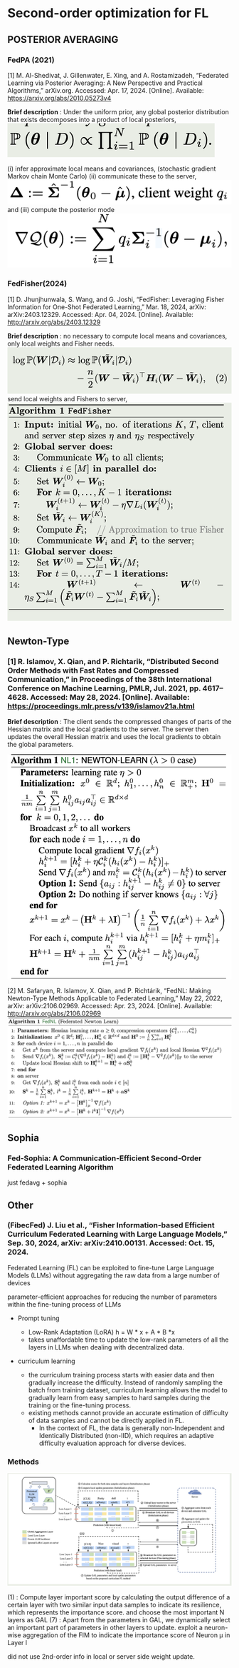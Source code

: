 # Second-order optimization for FL

## POSTERIOR AVERAGING

### FedPA (2021)

[1] M. Al-Shedivat, J. Gillenwater, E. Xing, and A. Rostamizadeh, “Federated Learning via Posterior Averaging: A New Perspective and Practical Algorithms,” arXiv.org. Accessed: Apr. 17, 2024. [Online]. Available: https://arxiv.org/abs/2010.05273v4

**Brief description** : Under the uniform prior, any global posterior distribution that exists decomposes into a product of local posteriors,
![p](../images/global_P.png)

(i) infer approximate local means and covariances, (stochastic gradient Markov chain Monte Carlo)
(ii) communicate these to the server, 
![client-> server](../images/p1.png)
and (iii) compute the posterior mode
![none](../images/p2.png)

### FedFisher(2024)

[1] D. Jhunjhunwala, S. Wang, and G. Joshi, “FedFisher: Leveraging Fisher Information for One-Shot Federated Learning,” Mar. 18, 2024, arXiv: arXiv:2403.12329. Accessed: Apr. 04, 2024. [Online]. Available: http://arxiv.org/abs/2403.12329

**Brief description** : no necessary to compute local means and covariances, only local weights and Fisher needs.
![log](../images/log_H.png)
send local weights and Fishers to server,
![fedfisher](../images/FedFisher.png)


## Newton-Type

### [1] R. Islamov, X. Qian, and P. Richtarik, “Distributed Second Order Methods with Fast Rates and Compressed Communication,” in Proceedings of the 38th International Conference on Machine Learning, PMLR, Jul. 2021, pp. 4617–4628. Accessed: May 28, 2024. [Online]. Available: https://proceedings.mlr.press/v139/islamov21a.html

**Brief description** : The client sends the compressed changes of parts of the Hessian matrix and the local gradients to the server. The server then updates the overall Hessian matrix and uses the local gradients to obtain the global parameters.

![nl](../images/Newton-learn.png)

[2] M. Safaryan, R. Islamov, X. Qian, and P. Richtárik, “FedNL: Making Newton-Type Methods Applicable to Federated Learning,” May 22, 2022, arXiv: arXiv:2106.02969. Accessed: Apr. 23, 2024. [Online]. Available: http://arxiv.org/abs/2106.02969
![nl](../images/fedNL.png)

## Sophia

### Fed-Sophia: A Communication-Efficient  Second-Order Federated Learning Algorithm

just fedavg + sophia

## Other

### (FibecFed) J. Liu et al., “Fisher Information-based Efficient Curriculum Federated Learning with Large Language Models,” Sep. 30, 2024, arXiv: arXiv:2410.00131. Accessed: Oct. 15, 2024.

Federated Learning (FL) can be exploited to fine-tune Large Language Models (LLMs) without aggregating the raw data from a large number of devices

parameter-efficient approaches for reducing the number of parameters within the fine-tuning process of LLMs

- Prompt tuning
  - Low-Rank Adaptation (LoRA)
  h = W * x +  A * B *x
  - takes unaffordable time to update the low-rank parameters of all the layers in LLMs when dealing with decentralized data.

- curriculum learning
  - the curriculum training process starts with easier data and then gradually increase the difficulty. Instead of randomly sampling the batch from training dataset, curriculum learning allows the model to gradually learn from easy samples to hard samples during the training or the fine-tuning process.
  - existing methods cannot provide an accurate estimation of difficulty of data samples and cannot be directly applied in FL.
    - In the context of FL, the data is generally non-Independent and Identically Distributed (non-IID), which requires an adaptive difficulty evaluation approach for diverse devices.

### Methods

![sys](../images/2nd-order-fl/FibecFed_sys.png)

(1) : Compute layer important score by calculating the output difference of a certain layer with two similar input data samples to indicate its resilience, which represents the importance score.
and choose the most important N layers as GAL
(7) : Apart from the parameters in GAL, we dynamically select an important part of parameters in other layers to update.
exploit a neuron-wise aggregation of the FIM to indicate the importance score of Neuron μ in Layer l

did not use 2nd-order info in local or server side weight update.